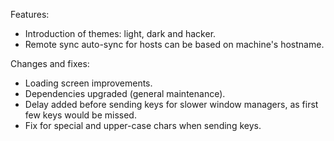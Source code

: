 Features:
- Introduction of themes: light, dark and hacker.
- Remote sync auto-sync for hosts can be based on machine's hostname.

Changes and fixes:
- Loading screen improvements.
- Dependencies upgraded (general maintenance).
- Delay added before sending keys for slower window managers, as first few keys would be missed.
- Fix for special and upper-case chars when sending keys.
